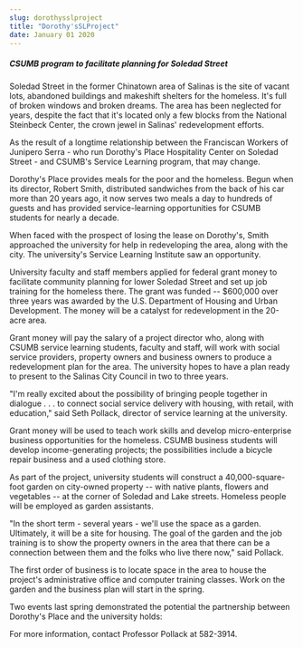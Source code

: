 ```yaml
---
slug: dorothysslproject
title: "Dorothy'sSLProject"
date: January 01 2020
---
```


<h5>CSUMB program to facilitate planning for Soledad Street</h5><p>Soledad Street in the former Chinatown area of Salinas is the site of vacant lots, abandoned buildings and makeshift shelters for the homeless. It's full of broken windows and broken dreams. The area has been neglected for years, despite the fact that it's located only a few blocks from the National Steinbeck Center, the crown jewel in Salinas' redevelopment efforts.
</p><p>As the result of a longtime relationship between the Franciscan Workers of Junipero Serra - who run Dorothy's Place Hospitality Center on Soledad Street - and CSUMB's Service Learning program, that may change.
</p><p>Dorothy's Place provides meals for the poor and the homeless. Begun when its director, Robert Smith, distributed sandwiches from the back of his car more than 20 years ago, it now serves two meals a day to hundreds of guests and has provided service-learning opportunities for CSUMB students for nearly a decade.
</p><p>When faced with the prospect of losing the lease on Dorothy's, Smith approached the university for help in redeveloping the area, along with the city. The university's Service Learning Institute saw an opportunity.
</p><p>University faculty and staff members applied for federal grant money to facilitate community planning for lower Soledad Street and set up job training for the homeless there. The grant was funded -- $600,000 over three years was awarded by the U.S. Department of Housing and Urban Development. The money will be a catalyst for redevelopment in the 20-acre area.
</p><p>Grant money will pay the salary of a project director who, along with CSUMB service learning students, faculty and staff, will work with social service providers, property owners and business owners to produce a redevelopment plan for the area. The university hopes to have a plan ready to present to the Salinas City Council in two to three years.
</p><p>"I'm really excited about the possibility of bringing people together in dialogue . . . to connect social service delivery with housing, with retail, with education," said Seth Pollack, director of service learning at the university.
</p><p>Grant money will be used to teach work skills and develop micro-enterprise business opportunities for the homeless. CSUMB business students will develop income-generating projects; the possibilities include a bicycle repair business and a used clothing store.
</p><p>As part of the project, university students will construct a 40,000-square-foot garden on city-owned property -- with native plants, flowers and vegetables -- at the corner of Soledad and Lake streets. Homeless people will be employed as garden assistants.
</p><p>"In the short term - several years - we'll use the space as a garden. Ultimately, it will be a site for housing. The goal of the garden and the job training is to show the property owners in the area that there can be a connection between them and the folks who live there now," said Pollack.
</p><p>The first order of business is to locate space in the area to house the project's administrative office and computer training classes. Work on the garden and the business plan will start in the spring.
</p><p>Two events last spring demonstrated the potential the partnership between Dorothy's Place and the university holds:
</p><p>For more information, contact Professor Pollack at 582-3914.
</p>
